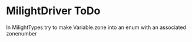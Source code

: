 # MilightDriver ToDo

In MilightTypes try to make Variable.zone into an enum with an associated zonenumber
